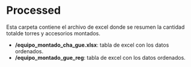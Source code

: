 # Processed

Esta carpeta contiene el archivo de excel donde se resumen la cantidad totalde torres y accesorios montados.

- **/equipo_montado_cha_gue.xlsx**: tabla de excel con los datos ordenados.
- **/equipo_montado_gue_reg**: tabla de excel con los datos ordenados.
